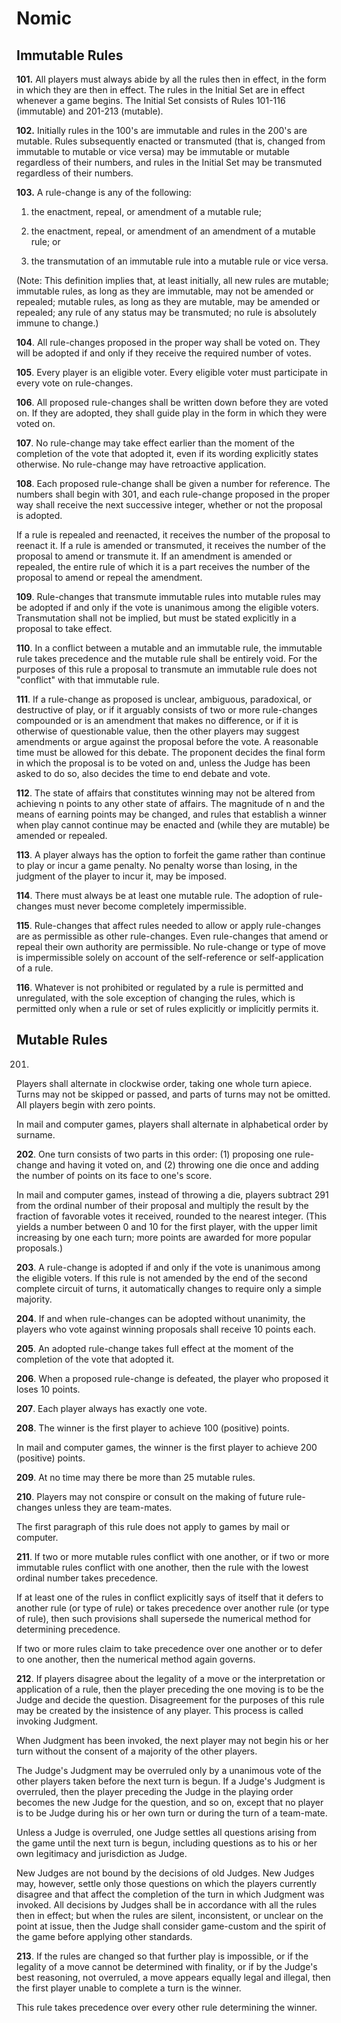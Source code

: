 # Nomic

## Immutable Rules

**101.**
All players must always abide by all the rules then in effect, in the form in which they are then in effect.
The rules in the Initial Set are in effect whenever a game begins.
The Initial Set consists of Rules 101-116 (immutable) and 201-213 (mutable).

**102.**
Initially rules in the 100's are immutable and rules in the 200's are mutable.
Rules subsequently enacted or transmuted (that is, changed from immutable to mutable or vice versa) may be immutable or mutable regardless of their numbers, and rules in the Initial Set may be transmuted regardless of their numbers.

**103.**
A rule-change is any of the following:

1. the enactment, repeal, or amendment of a mutable rule;

2. the enactment, repeal, or amendment of an amendment of a mutable rule; or 

3. the transmutation of an immutable rule into a mutable rule or vice versa.

(Note: This definition implies that, at least initially, all new rules are mutable; immutable rules, as long as they are immutable, may not be amended or repealed; mutable rules, as long as they are mutable, may be amended or repealed; any rule of any status may be transmuted; no rule is absolutely immune to change.)

**104**.
All rule-changes proposed in the proper way shall be voted on.
They will be adopted if and only if they receive the required number of votes.

**105**.
Every player is an eligible voter.
Every eligible voter must participate in every vote on rule-changes.

**106**.
All proposed rule-changes shall be written down before they are voted on.
If they are adopted, they shall guide play in the form in which they were voted on.

**107**.
No rule-change may take effect earlier than the moment of the completion of the vote that adopted it, even if its wording explicitly states otherwise.
No rule-change may have retroactive application.

**108**.
Each proposed rule-change shall be given a number for reference.
The numbers shall begin with 301, and each rule-change proposed in the proper way shall receive the next successive integer, whether or not the proposal is adopted.

If a rule is repealed and reenacted, it receives the number of the proposal to reenact it.
If a rule is amended or transmuted, it receives the number of the proposal to amend or transmute it.
If an amendment is amended or repealed, the entire rule of which it is a part receives the number of the proposal to amend or repeal the amendment.

**109**.
Rule-changes that transmute immutable rules into mutable rules may be adopted if and only if the vote is unanimous among the eligible voters.
Transmutation shall not be implied, but must be stated explicitly in a proposal to take effect.

**110**.
In a conflict between a mutable and an immutable rule, the immutable rule takes precedence and the mutable rule shall be entirely void.
For the purposes of this rule a proposal to transmute an immutable rule does not "conflict" with that immutable rule.

**111**.
If a rule-change as proposed is unclear, ambiguous, paradoxical, or destructive of play, or if it arguably consists of two or more rule-changes compounded or is an amendment that makes no difference, or if it is otherwise of questionable value, then the other players may suggest amendments or argue against the proposal before the vote.
A reasonable time must be allowed for this debate.
The proponent decides the final form in which the proposal is to be voted on and, unless the Judge has been asked to do so, also decides the time to end debate and vote.

**112**.
The state of affairs that constitutes winning may not be altered from achieving n points to any other state of affairs.
The magnitude of n and the means of earning points may be changed, and rules that establish a winner when play cannot continue may be enacted and (while they are mutable) be amended or repealed.

**113**.
A player always has the option to forfeit the game rather than continue to play or incur a game penalty.
No penalty worse than losing, in the judgment of the player to incur it, may be imposed.

**114**.
There must always be at least one mutable rule.
The adoption of rule-changes must never become completely impermissible.

**115**.
Rule-changes that affect rules needed to allow or apply rule-changes are as permissible as other rule-changes.
Even rule-changes that amend or repeal their own authority are permissible.
No rule-change or type of move is impermissible solely on account of the self-reference or self-application of a rule.

**116**.
Whatever is not prohibited or regulated by a rule is permitted and unregulated, with the sole exception of changing the rules, which is permitted only when a rule or set of rules explicitly or implicitly permits it.

## Mutable Rules

201.
Players shall alternate in clockwise order, taking one whole turn apiece.
Turns may not be skipped or passed, and parts of turns may not be omitted.
All players begin with zero points.

In mail and computer games, players shall alternate in alphabetical order by surname.

**202**.
One turn consists of two parts in this order: (1) proposing one rule-change and having it voted on, and (2) throwing one die once and adding the number of points on its face to one's score.

In mail and computer games, instead of throwing a die, players subtract 291 from the ordinal number of their proposal and multiply the result by the fraction of favorable votes it received, rounded to the nearest integer.
(This yields a number between 0 and 10 for the first player, with the upper limit increasing by one each turn; more points are awarded for more popular proposals.)

**203**.
A rule-change is adopted if and only if the vote is unanimous among the eligible voters.
If this rule is not amended by the end of the second complete circuit of turns, it automatically changes to require only a simple majority.

**204**.
If and when rule-changes can be adopted without unanimity, the players who vote against winning proposals shall receive 10 points each.

**205**.
An adopted rule-change takes full effect at the moment of the completion of the vote that adopted it.

**206**.
When a proposed rule-change is defeated, the player who proposed it loses 10 points.

**207**.
Each player always has exactly one vote.

**208**.
The winner is the first player to achieve 100 (positive) points.

In mail and computer games, the winner is the first player to achieve 200 (positive) points.

**209**.
At no time may there be more than 25 mutable rules.

**210**.
Players may not conspire or consult on the making of future rule-changes unless they are team-mates.

The first paragraph of this rule does not apply to games by mail or computer.

**211**.
If two or more mutable rules conflict with one another, or if two or more immutable rules conflict with one another, then the rule with the lowest ordinal number takes precedence.

If at least one of the rules in conflict explicitly says of itself that it defers to another rule (or type of rule) or takes precedence over another rule (or type of rule), then such provisions shall supersede the numerical method for determining precedence.

If two or more rules claim to take precedence over one another or to defer to one another, then the numerical method again governs.

**212**.
If players disagree about the legality of a move or the interpretation or application of a rule, then the player preceding the one moving is to be the Judge and decide the question.
Disagreement for the purposes of this rule may be created by the insistence of any player.
This process is called invoking Judgment.

When Judgment has been invoked, the next player may not begin his or her turn without the consent of a majority of the other players.

The Judge's Judgment may be overruled only by a unanimous vote of the other players taken before the next turn is begun.
If a Judge's Judgment is overruled, then the player preceding the Judge in the playing order becomes the new Judge for the question, and so on, except that no player is to be Judge during his or her own turn or during the turn of a team-mate.

Unless a Judge is overruled, one Judge settles all questions arising from the game until the next turn is begun, including questions as to his or her own legitimacy and jurisdiction as Judge.

New Judges are not bound by the decisions of old Judges.
New Judges may, however, settle only those questions on which the players currently disagree and that affect the completion of the turn in which Judgment was invoked.
All decisions by Judges shall be in accordance with all the rules then in effect; but when the rules are silent, inconsistent, or unclear on the point at issue, then the Judge shall consider game-custom and the spirit of the game before applying other standards.

**213**.
If the rules are changed so that further play is impossible, or if the legality of a move cannot be determined with finality, or if by the Judge's best reasoning, not overruled, a move appears equally legal and illegal, then the first player unable to complete a turn is the winner.

This rule takes precedence over every other rule determining the winner.
